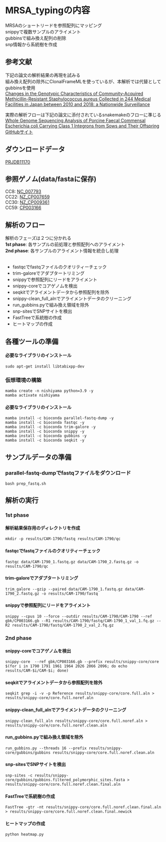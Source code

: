 # MRSA_typingの内容
MRSAのショートリードを参照配列にマッピング<br>
snippyで複数サンプルのアライメント<br>
gubbinsで組み換え配列の削除<br>
snp情報から系統樹を作成<br>


## 参考文献
下記の論文の解析結果の再現を試みる<br>
組み換え配列の除外にClonalFrameMLを使っているが、本解析では代替としてgubbinsを使用<br>
[Changes in the Genotypic Characteristics of Community-Acquired Methicillin-Resistant Staphylococcus aureus Collected in 244 Medical Facilities in Japan between 2010 and 2018: a Nationwide Surveillance](https://journals.asm.org/doi/epub/10.1128/spectrum.02272-21)

実際の解析フローは下記の論文に添付されているsnakemakeのフローに準じる<br>
[Whole Genome Sequencing Analysis of Porcine Faecal Commensal Escherichia coli Carrying Class 1 Integrons from Sows and Their Offspring](https://www.mdpi.com/2076-2607/8/6/843)<br>
[GitHubサイト](https://github.com/CJREID/snplord)

## ダウンロードデータ
[PRJDB11170](https://www.ncbi.nlm.nih.gov/Traces/study/?acc=DRP008386&o=acc_s%3Aa)

## 参照ゲノム(data/fastaに保存)
CC8: [NC_007793](https://www.ncbi.nlm.nih.gov/nuccore/NC_007793)<br>
CC22: [NZ_CP007659](https://www.ncbi.nlm.nih.gov/nuccore/NZ_CP007659)<br>
CC30: [NZ_CP009361](https://www.ncbi.nlm.nih.gov/nuccore/NZ_CP009361)<br>
CC59: [CP003166](https://www.ncbi.nlm.nih.gov/nuccore/CP003166)

## 解析のフロー
解析のフェーズは２つに分かれる<br>
**1st phase**: 各サンプルの前処理と参照配列へのアライメント<br>
**2nd phase**: 各サンプルのアライメント情報を統合し処理<br>
<br>
- fastqcでfastqファイルのクオリティーチェック<br>
- trim-galoreでアダプタートリミング<br>
- snippyで参照配列にリードをアライメント<br>
- snippy-coreでコアゲノムを検出<br>
- seqkitでアライメントデータから参照配列を除外<br>
- snippy-clean_full_alnでアライメントデータのクリーニング<br>
- run_gubbins.pyで組み換え領域を除外<br>
- snp-sitesでSNPサイトを検出<br>
- FastTreeで系統樹の作成<br>
- ヒートマップの作成<br>


## 各種ツールの準備
#### 必要なライブラリのインストール
```
sudo apt-get install libtabixpp-dev
```

### 仮想環境の構築
```
mamba create -n nishiyama python=3.9 -y
mamba activate nishiyama
```
#### 必要なライブラリのインストール
```
mamba install -c bioconda parallel-fastq-dump -y
mamba install -c bioconda fastqc -y
mamba install -c bioconda trim-galore -y
mamba install -c bioconda snippy -y
mamba install -c bioconda gubbins -y
mamba install -c bioconda seqkit -y
```
## サンプルデータの準備
### parallel-fastq-dumpでfastqファイルをダウンロード
```
bash prep_fastq.sh
```

## 解析の実行
### 1st phase
#### 解析結果保存用のディレクトリを作成
```
mkdir -p results/CAM-1790/fastq results/CAM-1790/qc
```
#### fastqcでfastqファイルのクオリティーチェック
```
fastqc data/CAM-1790_1.fastq.gz data/CAM-1790_2.fastq.gz -o results/CAM-1790/qc
```
#### trim-galoreでアダプタートリミング
```
trim_galore --gzip --paired data/CAM-1790_1.fastq.gz data/CAM-1790_2.fastq.gz -o results/CAM-1790/fastq
```
#### snippyで参照配列にリードをアライメント
```
snippy --cpus 10 --force --outdir results/CAM-1790/CAM-1790 --ref gbk/CP003166.gb --R1 results/CAM-1790/fastq/CAM-1790_1_val_1.fq.gz --R2 results/CAM-1790/fastq/CAM-1790_2_val_2.fq.gz
```
### 2nd phase
#### snippy-coreでコアゲノムを検出
```
snippy-core  --ref gbk/CP003166.gb --prefix results/snippy-core/core $(for i in 1790 1791 1961 1964 2026 2066 2096; do echo results/CAM-$i/CAM-$i; done)
```
#### seqkitでアライメントデータから参照配列を除外
```
seqkit grep -i -v -p Reference results/snippy-core/core.full.aln > results/snippy-core/core.full.noref.aln
```
#### snippy-clean_full_alnでアライメントデータのクリーニング
```
snippy-clean_full_aln results/snippy-core/core.full.noref.aln > results/snippy-core/core.full.noref.clean.aln
```
#### run_gubbins.pyで組み換え領域を除外
```
run_gubbins.py --threads 16 --prefix results/snippy-core/gubbins/gubbins results/snippy-core/core.full.noref.clean.aln
```
#### snp-sitesでSNPサイトを検出
```
snp-sites -c results/snippy-core/gubbins/gubbins.filtered_polymorphic_sites.fasta > results/snippy-core/core.full.noref.clean.final.aln
```
#### FastTreeで系統樹の作成
```
FastTree -gtr -nt results/snippy-core/core.full.noref.clean.final.aln  > results/snippy-core/core.full.noref.clean.final.newick
```
#### ヒートマップの作成
```
python heatmap.py
```
